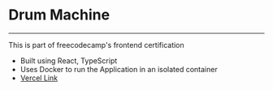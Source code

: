 # Drum Machine

---

This is part of freecodecamp's frontend certification

- Built using React, TypeScript
- Uses Docker to run the Application in an isolated container
- [Vercel Link](https://react-drum-machine-mcqs0n55n-jayaramsivaramannair.vercel.app/)
